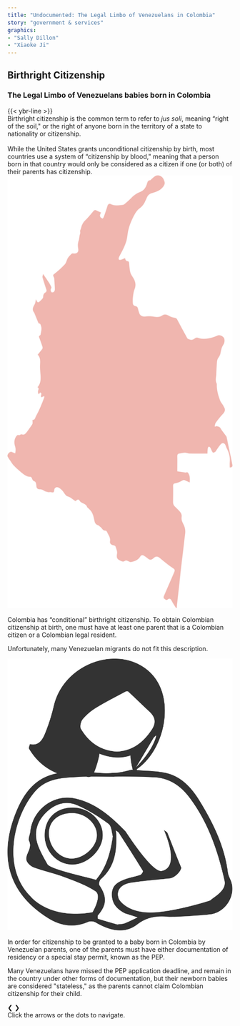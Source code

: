 ```yaml
---
title: "Undocumented: The Legal Limbo of Venezuelans in Colombia"
story: "government & services"
graphics:
- "Sally Dillon"
- "Xiaoke Ji"
---
```

<div class="divider"></div>
<section class="interactive">
  <div class="interactive__body" id="interactive__gov-birthright">
        <!-- front page -->
        <div class="container-body">
          <div class="flex-column" id="r-1">
          <div class="interactive__header">
            <h2 class="interactive__title">Birthright Citizenship</h2>
            <h3 class="interactive__subhead">The Legal Limbo of Venezuelans babies born in Colombia</h3>
            {{< ybr-line >}}
            <div class="interactive__intro">Birthright citizenship is the common term to refer to <em>jus soli</em>, meaning “right of the soil," or the right of anyone born in the territory of a state to nationality or citizenship.<br><br>
            While the United States grants unconditional citizenship by birth, most countries use a system of “citizenship by blood," meaning that a person born in that country would only be considered as a citizen if one (or both) of their parents has citizenship.</div>
          </div>
        </div>
      </div>
      <!-- slideshow goes here -->
        <div class="slideshow-container">
          <!-- first slide -->
          <div class="mySlides-birthright">
              <div class=" flourish flourish-embed flourish-chart" data-src="visualisation/259647"></div><script src="https://public.flourish.studio/resources/embed.js"></script>
          </div>
          <!-- second slide -->
          <div class="mySlides-birthright">
              <div class="flourish flourish-embed flourish-chart" data-src="visualisation/248457"></div><script src="https://public.flourish.studio/resources/embed.js"></script>
          </div>
          <div class="mySlides-birthright">
            <div class="slide-image">
              <img class="slide-img-doc slide-img" src="assets/colombia.svg" alt="Colombia">
              <div class="slide-txt">
                <p>Colombia has “conditional” birthright citizenship. To obtain Colombian citizenship at birth, one must have at least one parent that is a Colombian citizen or a Colombian legal resident.</p>
                <p>Unfortunately, many Venezuelan migrants do not fit this description.</p>
              </div>
            </div>
          </div>
          <div class="mySlides-birthright">
            <div class="slide-image">
              <img class="slide-img-stats slide-img slide-img-expiration" src="assets/baby.svg" alt="Baby">
              <div class="slide-txt">
                <p>In order for citizenship to be granted to a baby born in Colombia by Venezuelan parents, one of the parents must have either documentation of residency or a special stay permit, known as the PEP.</p>
                <p>Many Venezuelans have missed the PEP application deadline, and remain in the country under other forms of documentation, but their newborn babies are considered "stateless," as the parents cannot claim Colombian citizenship for their child.</p>
              </div>
            </div>
          </div>
          <!-- slideshow buttons -->
          <div class="slideshow-buttons flex">
            <a class="prev" onclick="plusSlidesBirthright(-1)">&#10094;</a>
            <a class="next" onclick="plusSlidesBirthright(1)">&#10095;</a>
          </div>
        </div>
        <div style="text-align:center">
          <span class="dot-Birthright" onclick="currentSlideBirthright(1)"></span>
          <span class="dot-Birthright" onclick="currentSlideBirthright(2)"></span>
          <span class="dot-Birthright" onclick="currentSlideBirthright(3)"></span>
          <span class="dot-Birthright" onclick="currentSlideBirthright(4)"></span>
        </div>
      <!-- bottom caption -->
      <div class="bottom-text">
        Click the arrows or the dots to navigate.
      </div>
    <!-- end of content for passport -->
</section>
<div class="divider"></div>